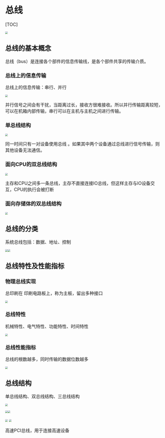 # 总线

[TOC]

<img src="https://tva1.sinaimg.cn/large/00831rSTly1gd2j6tcybzj30ig0i6dmj.jpg" style="zoom:50%;" />

## 总线的基本概念

总线（bus）是连接各个部件的信息传输线，是各个部件共享的传输介质。

### 总线上的信息传输 

总线上的信息传输：串行、并行

 <img src="https://tva1.sinaimg.cn/large/00831rSTly1gd2jhvrvbij30fw062jto.jpg" style="zoom:50%;" />

并行信号之间会有干扰，当距离过长，接收方很难接收。所以并行传输距离较短，可以在机箱内部传输，串行可以在主机与主机之间进行传输。

### 单总线结构

<img src="https://tva1.sinaimg.cn/large/00831rSTly1gd2jolrc59j30si0h2tg2.jpg" style="zoom:50%;" />

同一时间只有一对设备使用总线 。如果其中两个设备通过总线进行信号传输，则其他设备无法通信。

### 面向CPU的双总线结构

<img src="https://tva1.sinaimg.cn/large/00831rSTly1gd2juqsijqj30r00f4aff.jpg" style="zoom:50%;" />

主存和CPU之间多一条总线，主存不直接连接IO总线，但这样主存与IO设备交互，CPU的执行会被打断

### 面向存储体的双总线结构

<img src="https://tva1.sinaimg.cn/large/00831rSTly1gd2k4b006qj30t40g0agk.jpg" style="zoom:50%;" />

## 总线的分类

系统总线包括：数据、地址、控制

<img src="https://tva1.sinaimg.cn/large/00831rSTly1gd2ki5i0wzj30r60hy46g.jpg" style="zoom:50%;" /><img src="https://tva1.sinaimg.cn/large/00831rSTly1gd2kiyxzmij30oi0i2q86.jpg" style="zoom:50%;" />

## 总线特性及性能指标

### 物理总线实现

总印刷在 印刷电路板上，称为主板，留出多种接口

<img src="https://tva1.sinaimg.cn/large/00831rSTly1gd2kpc5i80j30ru0du0yl.jpg" style="zoom:50%;" />

### 总线特性

机械特性、电气特性、功能特性、时间特性

<img src="https://tva1.sinaimg.cn/large/00831rSTly1gd2loh641lj30rk0f2n30.jpg" style="zoom:50%;" />

### 总线性能指标

总线的根数越多，同时传输的数据位数越多

<img src="https://tva1.sinaimg.cn/large/00831rSTly1gd2lyo7bjbj30pk0h00zf.jpg" style="zoom:50%;" />

## 总线结构

单总线结构、双总线结构、三总线结构

<img src="https://tva1.sinaimg.cn/large/00831rSTly1gd34mstt4dj30si0h4q9j.jpg" style="zoom:50%;" />

<img src="https://tva1.sinaimg.cn/large/00831rSTly1gd34njkvkoj30ss0hqdls.jpg" style="zoom:50%;" /><img src="https://tva1.sinaimg.cn/large/00831rSTly1gd34oxac6ij30si0ji7ax.jpg" style="zoom:50%;" />

<img src="https://tva1.sinaimg.cn/large/00831rSTly1gd34q942sgj30sy0jqtgc.jpg" style="zoom:50%;" />

<img src="https://tva1.sinaimg.cn/large/00831rSTly1gd34vsp9i7j30ty0jwgut.jpg" style="zoom:50%;" />

高速PCI总线，用于连接高速设备







